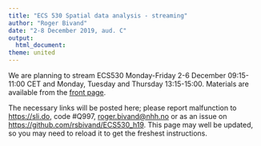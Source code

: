 ```yaml
---
title: "ECS 530 Spatial data analysis - streaming"
author: "Roger Bivand"
date: "2-8 December 2019, aud. C"
output: 
  html_document:
theme: united
---
```


We are planning to stream ECS530 Monday-Friday 2-6 December 09:15-11:00 CET and Monday, Tuesday and Thursday 13:15-15:00. Materials are available from the [front page](https://rsbivand.github.io/ECS530_h19/index.html).

The necessary links will be posted here; please report malfunction to https://sli.do, code #Q997, roger.bivand@nhh.no or as an issue on https://github.com/rsbivand/ECS530_h19. This page may well be updated, so you may need to reload it to get the freshest instructions.


